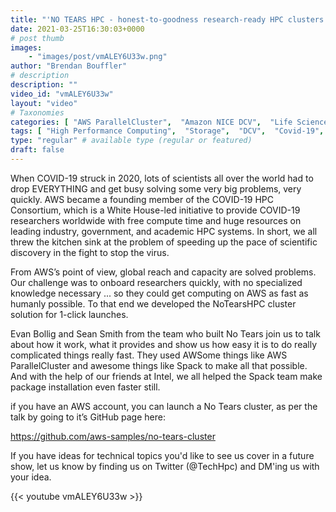 ```yaml
---
title: "'NO TEARS HPC - honest-to-goodness research-ready HPC clusters in under 10 minutes."
date: 2021-03-25T16:30:03+0000
# post thumb
images:
    - "images/post/vmALEY6U33w.png"
author: "Brendan Bouffler"
# description
description: ""
video_id: "vmALEY6U33w"
layout: "video"
# Taxonomies
categories: [ "AWS ParallelCluster",  "Amazon NICE DCV",  "Life Sciences", ]
tags: [ "High Performance Computing",  "Storage",  "DCV",  "Covid-19",  "HPC",  "Lustre",  "vizualization",  "EC2",  "Schedulers",  "ParallelCluster",  "GPUs",  "virtualization",  "CPUs",  "techshorts", ]
type: "regular" # available type (regular or featured)
draft: false
---
```


When COVID-19 struck in 2020, lots of scientists all over the world had to drop EVERYTHING and get busy solving some very big problems, very quickly. AWS became a founding member of the COVID-19 HPC Consortium, which is a White House-led initiative to provide COVID-19 researchers worldwide with free compute time and huge resources on leading industry, government, and academic HPC systems. In short, we all threw the kitchen sink at the problem of speeding up the pace of scientific discovery in the fight to stop the virus.

From AWS’s point of view, global reach and capacity are solved problems. Our challenge was to onboard researchers quickly, with no specialized knowledge necessary ... so they could get computing on AWS as fast as humanly possible. To that end we developed the NoTearsHPC cluster solution for 1-click launches.

Evan Bollig and Sean Smith from the team who built No Tears join us to talk about how it work, what it provides and show us how easy it is to do really complicated things really fast. They used AWSome things like AWS ParallelCluster and awesome things like Spack to make all that possible. And with the help of our friends at Intel, we all helped the Spack team make package installation even faster still.

if you have an AWS account, you can launch a No Tears cluster, as per the talk by going to it’s GitHub page here:

https://github.com/aws-samples/no-tears-cluster

If you have ideas for technical topics you'd like to see us cover in a future show, let us know by finding us on Twitter (@TechHpc) and DM'ing us with your idea.

{{< youtube vmALEY6U33w >}}